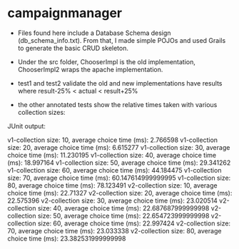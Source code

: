# campaignmanager

* Files found here include a Database Schema design (db_schema_info.txt). From that, I made simple POJOs and used Grails to generate the basic CRUD skeleton.

* Under the src folder, ChooserImpl is the old implementation, ChooserImpl2 wraps the 
apache implementation. 

* test1 and test2 validate the old and new implementations have results where    result-25% &lt; actual &lt; result+25%

* the other annotated tests show the relative times taken with various collection sizes:

JUnit output: 

v1-collection size: 10, average choice time (ms): 2.766598
v1-collection size: 20, average choice time (ms): 6.615277
v1-collection size: 30, average choice time (ms): 11.230195
v1-collection size: 40, average choice time (ms): 18.997164
v1-collection size: 50, average choice time (ms): 29.341262
v1-collection size: 60, average choice time (ms): 44.184475
v1-collection size: 70, average choice time (ms): 60.147614999999995
v1-collection size: 80, average choice time (ms): 78.123491
v2-collection size: 10, average choice time (ms): 22.71327
v2-collection size: 20, average choice time (ms): 22.575396
v2-collection size: 30, average choice time (ms): 23.020514
v2-collection size: 40, average choice time (ms): 22.687687999999998
v2-collection size: 50, average choice time (ms): 22.654723999999998
v2-collection size: 60, average choice time (ms): 22.997424
v2-collection size: 70, average choice time (ms): 23.033338
v2-collection size: 80, average choice time (ms): 23.382531999999998
